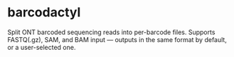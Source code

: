 # barcodactyl
Split ONT barcoded sequencing reads into per-barcode files. Supports FASTQ(.gz), SAM, and BAM input — outputs in the same format by default, or a user-selected one.
